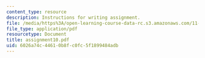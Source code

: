 ```yaml
---
content_type: resource
description: Instructions for writing assignment.
file: /media/https%3A/open-learning-course-data-rc.s3.amazonaws.com/11-229-advanced-writing-seminar-spring-2004/6026a74c44610b8fc0fc5f1899484adb_assignment10.pdf
file_type: application/pdf
resourcetype: Document
title: assignment10.pdf
uid: 6026a74c-4461-0b8f-c0fc-5f1899484adb
---
```

